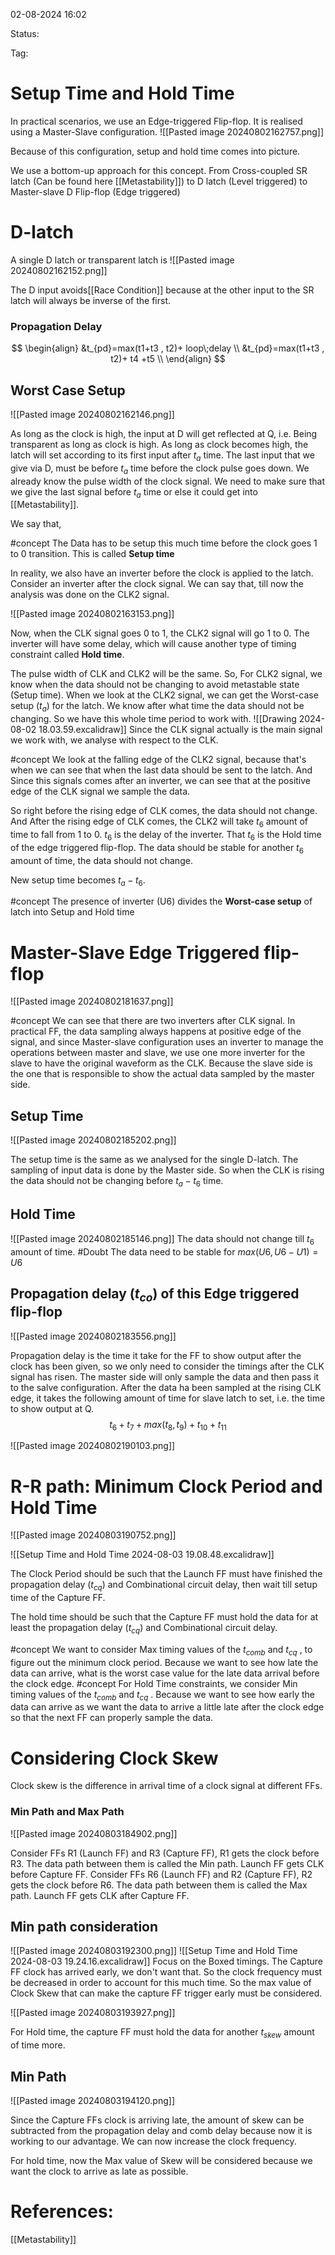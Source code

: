 02-08-2024 16:02

Status:

Tag:


# Setup Time and Hold Time

In practical scenarios, we use an Edge-triggered Flip-flop. It is realised using a Master-Slave configuration. 
![[Pasted image 20240802162757.png]]

Because of this configuration, setup and hold time comes into picture. 

We use a bottom-up approach for this concept. From Cross-coupled SR latch (Can be found here [[Metastability]]) to D latch (Level triggered) to Master-slave D Flip-flop (Edge triggered)


# D-latch

A single D latch or transparent latch is ![[Pasted image 20240802162152.png]]

The D input avoids[[Race Condition]] because at the other input to the SR latch will always be inverse of the first. 

### Propagation Delay


$$
\begin{align}
&t_{pd}=max(t1+t3 , t2)+ loop\;delay \\
&t_{pd}=max(t1+t3 , t2)+ t4 +t5 \\
\end{align}
$$


## Worst Case Setup

![[Pasted image 20240802162146.png]]


As long as the clock is high, the input at D will get reflected at Q, i.e. Being transparent as long as clock is high. 
As long as clock becomes high, the latch will set according to its first input after $t_a$ time.
The last input that we give via D, must be before $t_a$ time before the clock pulse goes down. We already know the pulse width of the clock signal. We need to make sure that we give the last signal before $t_a$ time or else it could get into [[Metastability]]. 

We say that, 

#concept The Data has to be setup this much time before the clock goes 1 to 0 transition. This is called **Setup time**

In reality, we also have an inverter before the clock is applied to the latch.
Consider an inverter after the clock signal. We can say that, till now the analysis was done on the CLK2 signal.

![[Pasted image 20240802163153.png]]

Now, when the CLK signal goes 0 to 1, the CLK2 signal will go 1 to 0.
The inverter will have some delay, which will cause another type of timing constraint called **Hold time**. 

The pulse width of CLK and CLK2 will be the same.
So, For CLK2 signal, we know when the data should not be changing to avoid metastable state (Setup time).
When we look at the CLK2 signal, we can get the Worst-case setup ($t_a$) for the latch. We know after what time the data should not be changing.
So we have this whole time period to work with.
![[Drawing 2024-08-02 18.03.59.excalidraw]]
Since the CLK signal actually is the main signal we work with, we analyse with respect to the CLK.

#concept We look at the falling edge of the CLK2 signal, because that's when we can see that when the last data should be sent to the latch. And Since this signals comes after an inverter, we can see that at the positive edge of the CLK signal we sample the data.

So right before the rising edge of CLK comes, the data should not change. And After the rising edge of CLK comes, the CLK2 will take $t_6$ amount of time to fall from 1 to 0. $t_6$ is the delay of the inverter. That $t_6$ is the Hold time of the edge triggered flip-flop. The data should be stable for another $t_6$ amount of time, the data should not change.

New setup time becomes $t_{a}-t_6$.

#concept The presence of inverter (U6) divides the **Worst-case setup** of latch into Setup and Hold time

# Master-Slave Edge Triggered flip-flop

![[Pasted image 20240802181637.png]]

#concept We can see that there are two inverters after CLK signal. In practical FF, the data sampling always happens at positive edge of the signal, and since Master-slave configuration uses an inverter to manage the operations between master and slave, we use one more inverter for the slave to have the original waveform as the CLK. Because the slave side is the one that is responsible to show the actual data sampled by the master side.

## Setup Time

![[Pasted image 20240802185202.png]]

The setup time is the same as we analysed for the single D-latch. 
The sampling of input data is done by the Master side. So when the CLK is rising the data should not be changing before $t_{a}-t_6$ time.
## Hold Time

![[Pasted image 20240802185146.png]]
The data should not change till $t_{6}$ amount of time. #Doubt The data need to be stable for $max(U6, U6-U1)=U6$
## Propagation delay ($t_{co}$) of this Edge triggered flip-flop

![[Pasted image 20240802183556.png]]

Propagation delay is the time it take for the FF to show output after the clock has been given, so we only need to consider the timings after the CLK signal has risen.
The master side will only sample the data and then pass it to the salve configuration.
After the data ha been sampled at the rising CLK edge, it takes the following amount of time for slave latch to set, i.e. the time to show output at Q.
$$
t_{6}+ t_{7}+ max(t_{8}, t_{9}) + t_{10}+ t_{11}
$$


![[Pasted image 20240802190103.png]]



# R-R path: Minimum Clock Period and Hold Time

![[Pasted image 20240803190752.png]]

![[Setup Time and Hold Time 2024-08-03 19.08.48.excalidraw]]

The Clock Period should be such that the Launch FF must have finished the propagation delay ($t_{cq}$) and Combinational circuit delay, then wait till setup time of the Capture FF.

The hold time should be such that the Capture FF must hold the data for at least the propagation delay ($t_{cq}$) and Combinational circuit delay. 

#concept We want to consider Max timing values of the $t_{comb}$ and $t_{cq}$ , to figure out the minimum clock period. Because we want to see how late the data can arrive, what is the worst case value for the late data arrival before the clock edge.
#concept  For Hold Time constraints, we consider Min timing values of the $t_{comb}$ and $t_{cq}$ . Because we want to see how early the data can arrive as we want the data to arrive a little late after the clock edge so that the next FF can properly sample the data.
# Considering Clock Skew

Clock skew is the difference in arrival time of a clock signal at different FFs.

### Min Path and Max Path

![[Pasted image 20240803184902.png]]

Consider FFs R1 (Launch FF) and R3 (Capture FF), R1 gets the clock before R3. The data path between them is called the Min path. Launch FF gets CLK before Capture FF.
Consider FFs R6 (Launch FF) and R2 (Capture FF), R2 gets the clock before R6. The data path between them is called the Max path. Launch FF gets CLK after Capture FF.

## Min path consideration

![[Pasted image 20240803192300.png]]
![[Setup Time and Hold Time 2024-08-03 19.24.16.excalidraw]]
Focus on the Boxed timings. The Capture FF clock has arrived early, we don't want that. So the clock frequency must be decreased in order to account for this much time. So the max value of Clock Skew that can make the capture FF trigger early must be considered. 

![[Pasted image 20240803193927.png]]

For Hold time, the capture FF must hold the data for another $t_{skew}$ amount of time more.


## Min Path

![[Pasted image 20240803194120.png]]

Since the Capture FFs clock is arriving late, the amount of skew can be subtracted from the propagation delay and comb delay because now it is working to our advantage. We can now increase the clock frequency.

For hold time, now the Max value of Skew will be considered because we want the clock to arrive as late as possible.
# References:

[[Metastability]]